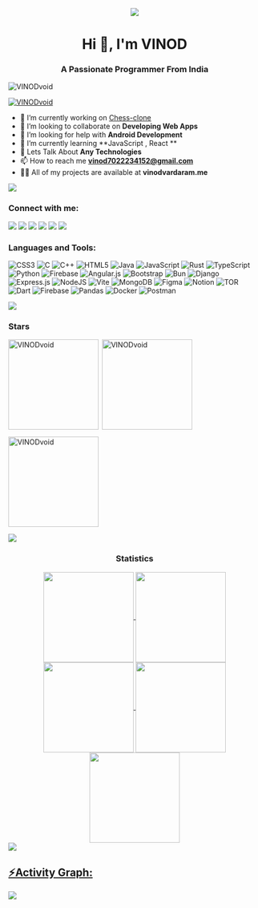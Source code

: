 






<p align="center"><img src="https://cdn.dribbble.com/users/1059583/screenshots/4171367/coding-freak.gif"/> </p>
<h1 align="center">Hi 👋, I'm VINOD</h1>
<h3 align="center">A Passionate Programmer From India</h3>
<p align="left"> <img src="https://komarev.com/ghpvc/?username=VINODvoid&label=Profile%20views&color=0e75b6&style=flat" alt="VINODvoid" /> </p>
<p align="left"> <a href="https://github.com/ryo-ma/github-profile-trophy"><img src="https://github-profile-trophy.vercel.app/?username=VINODvoid&theme=matrix" alt="VINODvoid" /></a> </p>

- 🔭 I’m currently working on [Chess-clone](https://github.com/VINODvoid/Chess)
- 👯 I’m looking to collaborate on **Developing Web Apps**
- 🤝 I’m looking for help with **Android Development**
- 🌱 I’m currently learning **JavaScript , React **
- 💬 Lets Talk About **Any Technologies**
- 📫 How to reach me **vinod7022234152@gmail.com**
- 👨‍💻 All of my projects are available at **vinodvardaram.me**




  
<img src="https://user-images.githubusercontent.com/73097560/115834477-dbab4500-a447-11eb-908a-139a6edaec5c.gif">
</div><h3 align="left">Connect with me:</h3>
<div> <a href="https://twitter.com/kalki_kal" target="_blank"><img src="https://img.shields.io/badge/Twitter-1DA1F2?style=for-the-badge&logo=twitter&logoColor=white" target="_blank"></a>
<a href="https://www.linkedin.com/in/kalkikal" target="_blank"><img src="https://img.shields.io/badge/LinkedIn-0077B5?style=for-the-badge&logo=linkedin&logoColor=white" target="_blank"></a>
<a href="https://github.com/VINODvoid" target="_blank"><img src="https://img.shields.io/badge/GitHub-100000?style=for-the-badge&logo=github&logoColor=white" target="_blank"></a>
<a href="https://instagram.com/kalki__kal" target="_blank"><img src="https://img.shields.io/badge/Instagram-E4405F?style=for-the-badge&logo=instagram&logoColor=white" target="_blank"></a>
<a href = "mailto:vinod7022234152@gmail.com"><img src="https://img.shields.io/badge/-Gmail-%23333?style=for-the-badge&logo=gmail&logoColor=white" target="_blank"></a>

<img src="https://user-images.githubusercontent.com/73097560/115834477-dbab4500-a447-11eb-908a-139a6edaec5c.gif">


<h3 align="left">Languages and Tools:</h3>

![CSS3](https://img.shields.io/badge/css3-%231572B6.svg?style=for-the-badge&logo=css3&logoColor=white) ![C](https://img.shields.io/badge/c-%2300599C.svg?style=for-the-badge&logo=c&logoColor=white) ![C++](https://img.shields.io/badge/c++-%2300599C.svg?style=for-the-badge&logo=c%2B%2B&logoColor=white) ![HTML5](https://img.shields.io/badge/html5-%23E34F26.svg?style=for-the-badge&logo=html5&logoColor=white) ![Java](https://img.shields.io/badge/java-%23ED8B00.svg?style=for-the-badge&logo=openjdk&logoColor=white) ![JavaScript](https://img.shields.io/badge/javascript-%23323330.svg?style=for-the-badge&logo=javascript&logoColor=%23F7DF1E) ![Rust](https://img.shields.io/badge/rust-%23000000.svg?style=for-the-badge&logo=rust&logoColor=white) ![TypeScript](https://img.shields.io/badge/typescript-%23007ACC.svg?style=for-the-badge&logo=typescript&logoColor=white) ![Python](https://img.shields.io/badge/python-3670A0?style=for-the-badge&logo=python&logoColor=ffdd54) ![Firebase](https://img.shields.io/badge/firebase-%23039BE5.svg?style=for-the-badge&logo=firebase) ![Angular.js](https://img.shields.io/badge/angular.js-%23E23237.svg?style=for-the-badge&logo=angularjs&logoColor=white) ![Bootstrap](https://img.shields.io/badge/bootstrap-%238511FA.svg?style=for-the-badge&logo=bootstrap&logoColor=white) ![Bun](https://img.shields.io/badge/Bun-%23000000.svg?style=for-the-badge&logo=bun&logoColor=white) ![Django](https://img.shields.io/badge/django-%23092E20.svg?style=for-the-badge&logo=django&logoColor=white) ![Express.js](https://img.shields.io/badge/express.js-%23404d59.svg?style=for-the-badge&logo=express&logoColor=%2361DAFB) ![NodeJS](https://img.shields.io/badge/node.js-6DA55F?style=for-the-badge&logo=node.js&logoColor=white) ![Vite](https://img.shields.io/badge/vite-%23646CFF.svg?style=for-the-badge&logo=vite&logoColor=white) ![MongoDB](https://img.shields.io/badge/MongoDB-%234ea94b.svg?style=for-the-badge&logo=mongodb&logoColor=white) ![Figma](https://img.shields.io/badge/figma-%23F24E1E.svg?style=for-the-badge&logo=figma&logoColor=white) ![Notion](https://img.shields.io/badge/Notion-%23000000.svg?style=for-the-badge&logo=notion&logoColor=white) ![TOR](https://img.shields.io/badge/tor-%237E4798.svg?style=for-the-badge&logo=tor-project&logoColor=white) ![Dart](https://img.shields.io/badge/dart-%230175C2.svg?style=for-the-badge&logo=dart&logoColor=white) ![Firebase](https://img.shields.io/badge/Firebase-039BE5?style=for-the-badge&logo=Firebase&logoColor=white) ![Pandas](https://img.shields.io/badge/pandas-%23150458.svg?style=for-the-badge&logo=pandas&logoColor=white)  ![Docker](https://img.shields.io/badge/docker-%230db7ed.svg?style=for-the-badge&logo=docker&logoColor=white) ![Postman](https://img.shields.io/badge/Postman-FF6C37?style=for-the-badge&logo=postman&logoColor=white)
</div>
<img src="https://user-images.githubusercontent.com/73097560/115834477-dbab4500-a447-11eb-908a-139a6edaec5c.gif">
<h3 align="left">Stars</h3>
<img align="left" height="180em" src="https://github-readme-stats.vercel.app/api/top-langs/?username=VINODvoid&langs_count=8&theme=transparent" alt=VINODvoid />

<p>&nbsp;<img align="center" height="180em" src="https://github-readme-stats.vercel.app/api?username=VINODvoid&show_icons=true&locale=en&theme=radical" alt="VINODvoid" /></p>

<p><img align="center" height="180em" src="https://github-readme-streak-stats.herokuapp.com/?user=VINODvoid&theme=radical" alt="VINODvoid" /></p>

<img src="https://user-images.githubusercontent.com/73097560/115834477-dbab4500-a447-11eb-908a-139a6edaec5c.gif"><h3 align="center">Statistics</h3>
<div align="center">
<a href="https://github.com/VINODvoid">
<img align="center" src="http://github-profile-summary-cards.vercel.app/api/cards/stats?username=VINODvoid&theme=2077" height="180em" />
<img align="center" src="http://github-profile-summary-cards.vercel.app/api/cards/most-commit-language?username=VINODvoid&theme=2077" height="180em" />
<img align="center" src="http://github-profile-summary-cards.vercel.app/api/cards/repos-per-language?username=VINODvoid&theme=2077" height="180em" />
<img align="center" src="http://github-profile-summary-cards.vercel.app/api/cards/productive-time?username=VINODvoid&theme=2077" height="180em" />
<img align="center" src="http://github-profile-summary-cards.vercel.app/api/cards/profile-details?username=VINODvoid&theme=2077" height="180em" />
</div>
<img src="https://user-images.githubusercontent.com/73097560/115834477-dbab4500-a447-11eb-908a-139a6edaec5c.gif"><h2 align="left">⚡Activity Graph:</h2>
<img align="center" src="https://github-readme-activity-graph.vercel.app/graph?username=VINODvoid&theme=nightowl"/>


